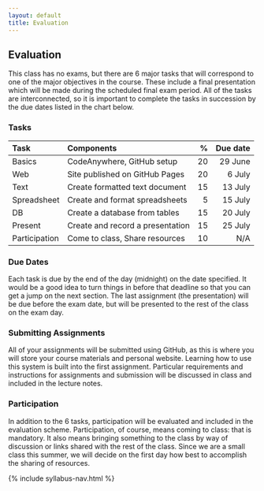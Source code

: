 ```yaml
---
layout: default
title: Evaluation
---
```


## Evaluation

This class has no exams, but there are 6 major tasks that will correspond to one of the major objectives in the course. 
These include a final presentation which will be made during the scheduled final exam period. 
All of the tasks are interconnected, so it is important to complete the tasks in succession by the due dates listed in the chart below. 

### Tasks

| **Task** | **Components** | **%** | **Due date** |  
| :------- | :------------- | ----: | -----------: |  
| Basics | CodeAnywhere, GitHub setup | 20 | 29 June |  
| Web | Site published on GitHub Pages | 20 | 6 July |  
| Text | Create formatted text document | 15 | 13 July |  
| Spreadsheet | Create and format spreadsheets | 5 | 15 July |  
| DB | Create a database from tables | 15 | 20 July |  
| Present | Create and record a presentation | 15 | 25 July |  
| Participation | Come to class, Share resources | 10 | N/A |  

### Due Dates

Each task is due by the end of the day (midnight) on the date specified. 
It would be a good idea to turn things in before that deadline so that you can get a jump on the next section. 
The last assignment (the presentation) will be due before the exam date, but will be presented to the rest of the class on the exam day. 

### Submitting Assignments

All of your assignments will be submitted using GitHub, as this is where you will store your course materials and personal website. 
Learning how to use this system is built into the first assignment. 
Particular requirements and instructions for assignments and submission will be discussed in class and included in the lecture notes. 

### Participation

In addition to the 6 tasks, participation will be evaluated and included in the evaluation scheme. 
Participation, of course, means coming to class: that is mandatory. 
It also means bringing something to the class by way of discussion or links shared with the rest of the class. 
Since we are a small class this summer, we will decide on the first day how best to accomplish the sharing of resources. 

{% include syllabus-nav.html %}